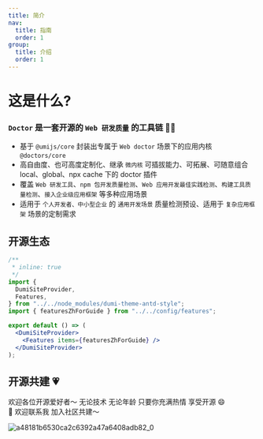 ```yaml
---
title: 简介
nav:
  title: 指南
  order: 1
group:
  title: 介绍
  order: 1
---
```


# 这是什么?

### `Doctor` 是一套开源的 `Web 研发质量` 的工具链 🎉🎉<br>

- 基于 `@umijs/core` 封装出专属于 `Web doctor` 场景下的应用内核 `@doctors/core`<br>
- 高自由度、也可高度定制化、继承 `微内核` 可插拔能力、可拓展、可随意组合 local、global、npx cache 下的 doctor 插件
- 覆盖 `Web 研发工具`、`npm 包开发质量检测`、`Web 应用开发最佳实践检测`、`构建工具质量检测`、`接入企业级应用框架` 等多种应用场景
- 适用于 `个人开发者、中小型企业` 的 `通用开发场景` 质量检测预设、适用于 `复杂应用框架` 场景的定制需求

## 开源生态

```jsx
/**
 * inline: true
 */
import {
  DumiSiteProvider,
  Features,
} from "../../node_modules/dumi-theme-antd-style";
import { featuresZhForGuide } from "../../config/features";

export default () => (
  <DumiSiteProvider>
    <Features items={featuresZhForGuide} />
  </DumiSiteProvider>
);
```

## 开源共建 💗

欢迎各位开源爱好者～ 无论技术 无论年龄 只要你充满热情 享受开源 😄 <br>👏 欢迎联系我 加入社区共建～

![a48181b6530ca2c6392a47a6408adb82_0](https://github.com/FE-Struggler/doctor/assets/94534613/29a56fd3-69b1-4462-bfa2-28474b7cba8e)
